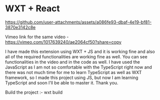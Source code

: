# WXT + React


https://github.com/user-attachments/assets/a086fe93-dbaf-4e19-bf81-3870e3142c8e


Vimeo link for the same video - https://vimeo.com/1017639240/ae2064cf50?share=copy


I have made this extension using WXT + JS and it is working fine and also all of the required functionalities are working fine as well.
You can see functionalities in the video and in the code as well.
I have used the JavaScript as I am not so comfortable with the TypeScript right now and there was not much time for me to learn TypeScript as well as WXT framework, so I made this project using JS, but now I am learning TypeScript and soon I'll be able to master it. 
Thank you.

Build the project :- wxt build